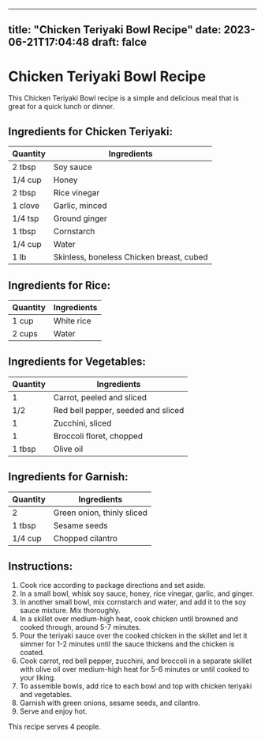 
---
title: "Chicken Teriyaki Bowl Recipe"
date: 2023-06-21T17:04:48
draft: falce
---

# Chicken Teriyaki Bowl Recipe

This Chicken Teriyaki Bowl recipe is a simple and delicious meal that is great for a quick lunch or dinner.

## Ingredients for Chicken Teriyaki:

|Quantity | Ingredients|
|---------|------------|
| 2 tbsp | Soy sauce |
| 1/4 cup | Honey |
| 2 tbsp | Rice vinegar |
| 1 clove | Garlic, minced |
| 1/4 tsp | Ground ginger |
| 1 tbsp | Cornstarch |
| 1/4 cup | Water |
| 1 lb | Skinless, boneless Chicken breast, cubed |

## Ingredients for Rice:

|Quantity | Ingredients |
|---------|-------------|
| 1 cup | White rice |
| 2 cups | Water |

## Ingredients for Vegetables:

|Quantity | Ingredients|
|---------|------------|
| 1 | Carrot, peeled and sliced |
| 1/2 | Red bell pepper, seeded and sliced |
| 1 | Zucchini, sliced |
| 1 | Broccoli floret, chopped |
| 1 tbsp | Olive oil |

## Ingredients for Garnish:

|Quantity | Ingredients|
|---------|------------|
| 2 | Green onion, thinly sliced |
| 1 tbsp | Sesame seeds |
| 1/4 cup | Chopped cilantro |

## Instructions:

1. Cook rice according to package directions and set aside.
2. In a small bowl, whisk soy sauce, honey, rice vinegar, garlic, and ginger.
3. In another small bowl, mix cornstarch and water, and add it to the soy sauce mixture. Mix thoroughly.
4. In a skillet over medium-high heat, cook chicken until browned and cooked through, around 5-7 minutes.
5. Pour the teriyaki sauce over the cooked chicken in the skillet and let it simmer for 1-2 minutes until the sauce thickens and the chicken is coated.
6. Cook carrot, red bell pepper, zucchini, and broccoli in a separate skillet with olive oil over medium-high heat for 5-6 minutes or until cooked to your liking.
7. To assemble bowls, add rice to each bowl and top with chicken teriyaki and vegetables.
8. Garnish with green onions, sesame seeds, and cilantro.
9. Serve and enjoy hot.

This recipe serves 4 people.
